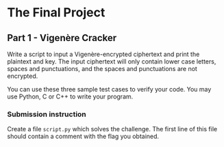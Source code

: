 # The Final Project

## Part 1 - Vigenère Cracker

Write a script to input a Vigenère-encrypted ciphertext and print the plaintext and key. The input ciphertext will only contain lower case letters, spaces and punctuations, and the spaces and punctuations are not encrypted.

You can use these three sample test cases to verify your code. You may use Python, C or C++ to write your program.

### Submission instruction
Create a file `script.py` which solves the challenge. The first line of this file should contain a comment with the flag you obtained.

